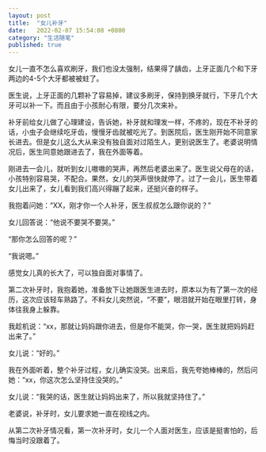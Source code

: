 ```yaml
---
layout: post
title:  "女儿补牙"
date:   2022-02-07 15:54:08 +0800
category: "生活随笔"
published: true
---
```


女儿一直不怎么喜欢刷牙，我们也没太强制，结果得了龋齿，上牙正面几个和下牙两边的4-5个大牙都被被蛀了。

<!--more-->


医生说，上牙正面的几颗补了容易掉，建议多刷牙，保持到换牙就行，下牙几个大牙可以补一下。而且由于小孩耐心有限，要分几次来补。

补牙前给女儿做了心理建设，告诉她，补牙就和理发一样，不疼的，现在不补牙的话，小虫子会继续吃牙齿，慢慢牙齿就被吃光了。到医院后，医生刚开始不同意家长进去。但是女儿这么大从来没有独自面对过陌生人，更别说医生了。老婆说明情况后，医生同意她跟进去了，我在外面等着。

刚进去一会儿，就听到女儿嗷嗷的哭声，再然后老婆出来了。医生说父母在的话，小孩特别容易哭，不配合。果然，女儿的哭声很快就停了。过了一会儿，医生带着女儿出来了，女儿看到我们高兴得蹦了起来，还挺兴奋的样子。

我抱着问她：“XX，刚才你一个人补牙，医生叔叔怎么跟你说的？”

女儿回答说：“他说不要哭不要哭。”

“那你怎么回答的呢？”

“我说嗯。”

感觉女儿真的长大了，可以独自面对事情了。

第二次补牙时，我抱着她，准备放下让她跟医生进去时，原本以为有了第一次的经历，这次应该轻车熟路了。不料女儿突然说，“不要”，眼泪就开始在眼里打转，身体往我身上躲靠。

我趁机说：“xx，那就让妈妈跟你进去，但是你不能哭，你一哭，医生就把妈妈赶出来了。”

女儿说：“好的。”

我在外面听着，整个补牙过程，女儿确实没哭。出来后，我先夸她棒棒的，然后问她：“xx，你这次怎么坚持住没哭的。”

女儿说：“我哭的话，医生就让妈妈出来了，所以我就坚持住了。”

老婆说，补牙时，女儿要求她一直在视线之内。

从第二次补牙情况看，第一次补牙时，女儿一个人面对医生，应该是挺害怕的，后悔当时没跟着了。

